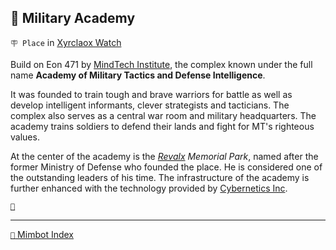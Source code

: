 ## 🏯 Military Academy

`🪧 Place` in [Xyrclaox Watch](<https://zeithalt.github.io/r/xyrclaox_watch.html>)

Build on Eon 471 by [MindTech Institute](<https://zeithalt.github.io/r/mindtech_institute.html>), the complex known under the full name **Academy of Military Tactics and Defense Intelligence**.

It was founded to train tough and brave warriors for battle as well as develop intelligent informants, clever strategists and tacticians. The complex also serves as a central war room and military headquarters. The academy trains soldiers to defend their lands and fight for MT's righteous values.

At the center of the academy is the _[Revalx](<https://zeithalt.github.io/r/revalx.html>) Memorial Park_, named after the former Ministry of Defense who founded the place. He is considered one of the outstanding leaders of his time. The infrastructure of the academy is further enhanced with the technology provided by [Cybernetics Inc](<https://zeithalt.github.io/r/cybernetics_inc.html>).

[`🐙`](<https://zeithalt.github.io/r/altar_of_ctulhu.html>)

<!---
keywords: mt, xyrclaox watch 
aliases: 
-->
----------
[`📑` Mimbot Index](<https://zeithalt.github.io/r/#be90>)